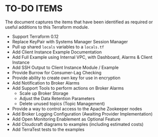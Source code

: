 # TO-DO ITEMS
The document captures the items that have been identified as required or
useful additions to this Terraform module.

* Support Terraform 0.12
* Replace KeyPair with Systems Manager Session Manager
* Pull up shared `locals` variables to a `locals.tf`
* Add Client Instance Example Documentation
* Add Full Example using Internal VPC, with Dashboard, Alarms & Client Instance
* Add SSH Output to Client Instance Module / Example
* Provide Burrow for Consumer-Lag Checking
* Provide ability to create own key for use in encryption
* Add Notification to Broker Alarms
* Add Support Tools to perform actions on Broker Alarms
  * Scale up Broker Storage
  * Adjust the Data Retention Parameters
  * Delete unused topics (Topic Management)
* Provide a way to control access to the Apache Zookeeper nodes
* Add Broker Logging Configuration (Awaiting Provider Implementation)
* Add Open Monitoring Enablement as Optional Feature
* Add Cloudcraft diagrams to examples (including estimated costs)
* Add TerraTest tests to the examples

